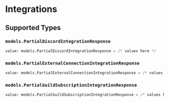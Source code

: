 # Integrations


## Supported Types

### `models.PartialDiscordIntegrationResponse`

```python
value: models.PartialDiscordIntegrationResponse = /* values here */
```

### `models.PartialExternalConnectionIntegrationResponse`

```python
value: models.PartialExternalConnectionIntegrationResponse = /* values here */
```

### `models.PartialGuildSubscriptionIntegrationResponse`

```python
value: models.PartialGuildSubscriptionIntegrationResponse = /* values here */
```

